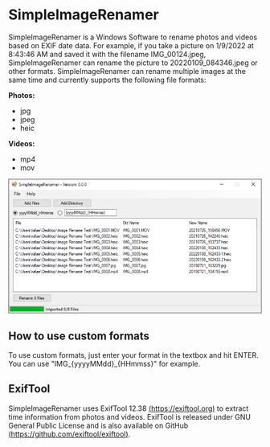 # SimpleImageRenamer
SimpleImageRenamer is a Windows Software to rename photos and videos based on EXIF date data.
For example, if you take a picture on 1/9/2022 at 8:43:46 AM and saved it with the filename IMG_00124.jpeg, SimpleImageRenamer can rename the picture to 20220109_084346.jpeg or other formats.
SimpleImageRenamer can rename multiple images at the same time and currently supports the following file formats:

**Photos:**
* jpg
* jpeg
* heic

**Videos:**
* mp4
* mov

![SimpleImageRenamer](SimpleImageRenamer.png)

## How to use custom formats
To use custom formats, just enter your format in the textbox and hit ENTER. You can use "IMG_{yyyyMMdd}_{HHmmss}" for example.

## ExifTool

SimpleImageRenamer uses ExifTool 12.38 [(https://exiftool.org)](https://exiftool.org) to extract time information from photos and videos.
ExifTool is released under GNU General Public License and is also available on GitHub [(https://github.com/exiftool/exiftool)](https://github.com/exiftool/exiftool).
